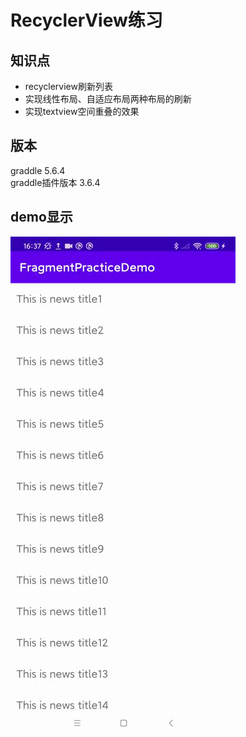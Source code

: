 # RecyclerView练习
## 知识点
- recyclerview刷新列表
- 实现线性布局、自适应布局两种布局的刷新
- 实现textview空间重叠的效果


## 版本
graddle 5.6.4  
graddle插件版本 3.6.4

## demo显示
![demo显示](./image/demo.gif)





